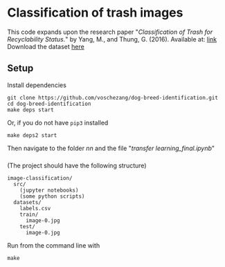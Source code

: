 # Classification of trash images

This code expands upon the research paper "_Classification of Trash for Recyclability Status._" by Yang, M., and Thung, G. (2016). Available at: [link](https://cs229.stanford.edu/proj2016/report/ThungYang-ClassificationOfTrashForRecyclabilityStatus-report.pdf)
Download the dataset [here](https://drive.google.com/drive/folders/0B3P9oO5A3RvSUW9qTG11Ul83TEE)

## Setup

Install dependencies 
```
git clone https://github.com/voschezang/dog-breed-identification.git
cd dog-breed-identification
make deps start
```

Or, if you do not have `pip3` installed
```
make deps2 start
```

Then navigate to the folder _nn_ and the file "_transfer learning_final.ipynb_"


###

(The project should have the following structure)

```
image-classification/
  src/
    (jupyter notebooks)
    (some python scripts)
  datasets/
    labels.csv
    train/
      image-0.jpg
    test/
      image-0.jpg
```


Run from the command line with
```
make
```
